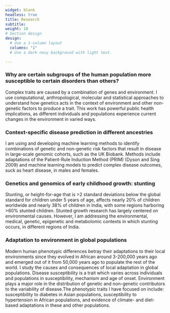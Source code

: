 ```yaml
---
widget: blank
headless: true
title: Research
subtitle:
weight: 10
# Section design
design:
  # Use a 1-column layout
  columns: "1"
  # Use a dark navy background with light text.

---
```


<h3>Why are certain subgroups of the human population more susceptible to certain disorders than others?</h3>
Complex traits are caused by a combination of genes and environment. I use computational, anthropological, molecular and statistical approaches to understand how genetics acts in the context of environment and other non-genetic factors to produce a trait. This work has powerful public health implications, as different individuals and populations experience current changes in the environment in varied ways.

<h3>Context-specific disease prediction in different ancestries</h3>
I am using and developing machine learning methods to identify combinations of genetic and non-genetic risk factors that result in disease in large-scale genomic cohorts, such as the UK Biobank. Methods include adaptations of the Patient-Rule Induction Method (PRIM) (Dyson and Sing 2009) and machine learning models to predict complex disease outcomes, suck as heart disease, in males and females.

<h3>Genetics and genomics of early childhood growth: stunting</h3>
Stunting, or height-for-age that is >2 standard deviations below the global standard for children under 5 years of age, affects nearly 20% of children worldwide and nearly 38% of children in India, with some regions harboring >60% stunted children. Stunted growth research has largely centered on environmental causes. However, I am addressing the environmental, medical, genetic, epigenetic and metabolomic contexts in which stunting occurs, in different regions of India.


<h3>Adaptation to environment in global populations</h3>
Modern human phenotypic differences betray their adaptations to their local environments since they evolved in African around 3-200,000 years ago and emerged out of it from 50,000 years ago to populate the rest of the world. I study the causes and consequences of local adaptation in global populations. Disease susceptibility is a trait which varies across individuals and populations in susceptibility, mechanism and age of onset. Environment plays a major role in the distribution of genetic and non-genetic contributors to the variability of disease.The phenotypic traits I have focused on include: susceptibility to diabetes in Asian populations, susceptibility to hypertension in African populations, and evidence of climate- and diet-based adaptations in these and other populations.